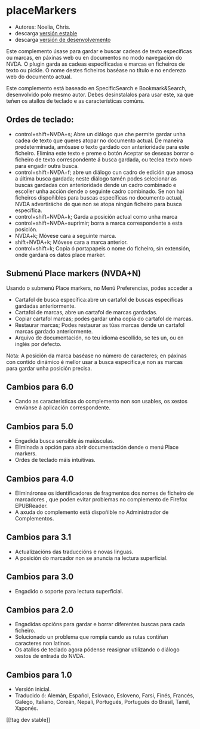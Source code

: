# placeMarkers #

* Autores: Noelia, Chris.
* descarga [versión estable][1]
* descarga [versión de desenvolvemento][2]

Este complemento úsase para gardar e buscar cadeas de texto específicas ou
marcas, en páxinas web ou en documentos no modo navegación do NVDA.  O
plugin garda as cadeas especificadas e marcas en ficheiros de texto ou
pickle. O nome destes ficheiros baséase no título e no enderezo web do
documento actual.

Este complemento está baseado en SpecificSearch e Bookmark&Search,
desenvolvido polo mesmo autor. Debes desinstalalos para usar este, xa que
teñen os atallos de teclado e as características comúns.

## Ordes de teclado: ##

*	control+shift+NVDA+s; Abre un diálogo que che permite gardar unha cadea de texto   que queres atopar no documento actual. De maneira predeterminada, amósase o texto gardado con anterioridade para este ficheiro. Elimina este texto e preme o botón Aceptar se desexas borrar o ficheiro de texto correspondente á busca gardada, ou teclea texto novo para engadir outra busca.
*	control+shift+NVDA+f; abre un diálogo cun cadro de edición que amosa a última busca gardada; neste diálogo tamén podes selecionar as buscas gardadas con anterioridade dende un cadro combinado e escoller unha  acción dende o seguinte cadro combinado. Se non hai ficheiros dispoñibles para buscas específicas no documento actual, NVDA advertiráche de que non se atopa ningún ficheiro para busca específica.
*	control+shift+NVDA+k; Garda a posición actual como unha marca
*	control+shift+NVDA+suprimir; borra a marca correspondente a esta posición.
*	NVDA+k; Móvese cara a seguinte marca.
*	shift+NVDA+k; Móvese cara a marca anterior.
*	control+shift+k; Copia ó portapapeis o nome do ficheiro, sin extensión, onde gardará os datos place marker.

## Submenú Place markers (NVDA+N) ##


Usando o submenú Place markers, no Menú Preferencias, podes acceder a

*	Cartafol de busca específica:abre un cartafol de buscas específicas
  gardadas anteriormente.
*	Cartafol de marcas, abre un cartafol de marcas gardadas.
*	Copiar cartafol marcas; podes gardar unha copia do cartafol de marcas.
*	Restaurar marcas; Podes restaurar as túas marcas dende un cartafol marcas
  gardado anteriormente.
*	Arquivo de documentación, no teu idioma escollido, se tes un, ou en inglés
  por defecto.

Nota: A posición da marca baséase no número de caracteres; en páxinas con
contido dinámico é mellor usar a busca específica,e non as marcas para
gardar unha posición precisa.

## Cambios para 6.0 ##
* Cando as características do complemento non son usables, os xestos
  envíanse á aplicación correspondente.

## Cambios para 5.0 ##
* Engadida busca sensible ás maiúsculas.
* Eliminada a opción para abrir documentación dende o menú Place markers.
* Ordes de teclado máis intuitivas.

## Cambios para 4.0 ##
* Elimináronse os identificadores de fragmentos dos nomes de ficheiro de
  marcadores , que poden evitar problemas no complemento de Firefox
  EPUBReader.
* A axuda do complemento está dispoñible no Administrador de Complementos.

## Cambios para 3.1 ##
* Actualizacións das traduccións e novas linguas.
* A posición do marcador non se anuncia na lectura superficial.

## Cambios para 3.0 ##
* Engadido o soporte para lectura superficial.

## Cambios para 2.0 ##
* Engadidas opcións para gardar e borrar diferentes buscas para cada
  ficheiro.
* Solucionado un problema que rompía cando as rutas contiñan caracteres non
  latinos.
* Os atallos de teclado agora pódense reasignar utilizando o diálogo xestos
  de entrada do NVDA.

## Cambios para 1.0 ##
* Versión inicial.
* Traducido ó: Alemán, Español, Eslovaco, Esloveno, Farsi, Finés, Francés,
  Galego, Italiano, Coreán, Nepalí, Portugués, Portugués do Brasil, Tamil,
  Xaponés.

[[!tag dev stable]]

[1]: http://addons.nvda-project.org/files/get.php?file=pm

[2]: http://addons.nvda-project.org/files/get.php?file=pm-dev
